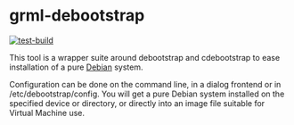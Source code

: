 grml-debootstrap
================

[![test-build](https://github.com/grml/grml-debootstrap/actions/workflows/test-build.yml/badge.svg)](https://github.com/grml/grml-debootstrap/actions/workflows/test-build.yml)

This tool is a wrapper suite around debootstrap and cdebootstrap
to ease installation of a pure [Debian](https://debian.org/) system.

Configuration can be done on the command line, in a dialog frontend
or in /etc/debootstrap/config. You will get a pure Debian system
installed on the specified device or directory, or directly into
an image file suitable for Virtual Machine use.
